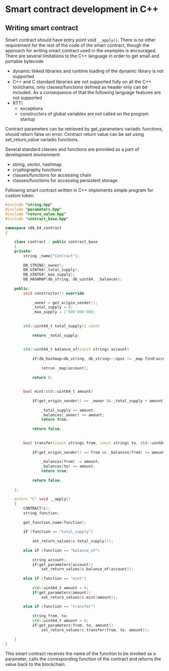 # Smart contract development in C++

## Writing smart contract

Smart contract should have entry point void `__apply()`. There is no
other requirement for the rest of the code of the smart contract, though
the approach for writing smart contract used in the examples is
encouraged. There are several limitations to the C++ language in order
to get small and portable bytecode

- dynamic linked libraries and runtime loading of the dynamic library is
  not supported 
- C++ and C standard libraries are not supported fully on all the C++
  toolchains, only classes/functions defined as header only can be
  included. As a consequence of that the following language features are
  not supported
- RTTI
    - exceptions
  -   constructors of global variables are not called on the program
      startup 

Contract parameters can be retrieved by get_parameters variadic
functions, should return false on error. Contract return value can be
set using set_return_value variadic functions.

Several standard classes and functions are provided as a part of
development environment: 

- string, vector, hashmap
- cryptography functions
- classes/functions for accessing chain
- classes/functions for accessing persistent storage

Following smart contract written in C++ implements simple program for
custom token. 

```cpp
#include "string.hpp"
#include "parameters.hpp"
#include "return_value.hpp"
#include "contract_base.hpp"

namespace x86_64_contract
{
    
    class contract : public contract_base
    {
    private:
        string _name{"Contract"};
        
        DB_STRING(_owner);
        DB_UINT64(_total_supply);
        DB_UINT64(_max_supply);
        DB_HASHMAP(db_string, db_uint64, _balances);
    
    public:
        void constructor() override
        
            _owner = get_origin_sender();
            _total_supply = 0;
            _max_supply = 1'000'000'000;
        
        
        std::uint64_t total_supply() const
        
            return _total_supply;
        
        
        std::uint64_t balance_of(const string& account)
        
            if(db_hashmap<db_string, db_string>::npos != _map.find(account))
            
                retrun _map[account];
            
            return 0;
        
        
        bool mint(std::uint64_t amount)
        
            if(get_origin_sender() == _owner && _total_supply + amount <= _max_supply)
            
                _total_supply += amount;
                _balances[_owner] += amount;
                return true;
            
            return false;
        
        
        bool transfer(const string& from, const string& to, std::uint64_t amount)
        
            if(get_origin_sender() == from && _balances[from] >= amount)
            
                _balances[from] -= amount;
                _balances[to] += amount;
                return true;
            
            return false;
        
    };
    
    extern "C" void __apply()
    {
        CONTRACT(c);
        string function;
        
        get_function_name(function);
    
        if (function == "total_supply")
        
            set_return_values(c.total_supply());
        
        else if (function == "balance_of")
        
            string account;
            if(get_parameters(account))
                set_return_values(c.balance_of(account));
        
        else if (function == "mint")
        
            std::uint64_t amount = 0;
            if(get_parameters(amount))
                set_return_values(c.mint(amount));
        
        else if (function == "transfer")
        
            string from, to;
            std::uint64_t amount = 0;
            if(get_parameters(from, to, amount))
                set_return_values(c.transfer(from, to, amount));
        
    }
}

```

This smart contract receives the name of the function to be invoked as a
parameter, calls the corresponding function of the contract and returns
the value back to the blockchain. 